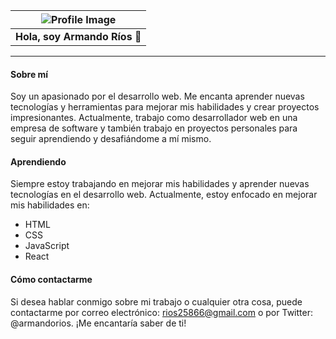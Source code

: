 | ![Profile Image](https://github.com/armandorios1.png?size=200) | 
|:--:| 
| **Hola, soy Armando Ríos 👋** |

---

#### Sobre mí

Soy un apasionado por el desarrollo web. Me encanta aprender nuevas tecnologías y herramientas para mejorar mis habilidades y crear proyectos impresionantes. Actualmente, trabajo como desarrollador web en una empresa de software y también trabajo en proyectos personales para seguir aprendiendo y desafiándome a mí mismo.

#### Aprendiendo

Siempre estoy trabajando en mejorar mis habilidades y aprender nuevas tecnologías en el desarrollo web. Actualmente, estoy enfocado en mejorar mis habilidades en:

- HTML
- CSS
- JavaScript
- React

#### Cómo contactarme

Si desea hablar conmigo sobre mi trabajo o cualquier otra cosa, puede contactarme por correo electrónico: rios25866@gmail.com o por Twitter: @armandorios. ¡Me encantaría saber de ti! 
